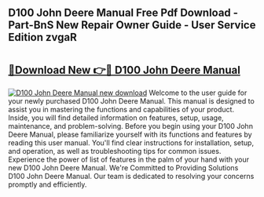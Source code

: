 ## D100 John Deere Manual Free Pdf Download - Part-BnS New Repair Owner Guide - User Service Edition zvgaR

# <h2><a href="http://bc93143.oget.top/?id=D100+John+Deere+Manual">🔗Download New 👉🔴 D100 John Deere Manual</a></h2>

[![D100 John Deere Manual new download](https://i.imgur.com/5g1atiW.png)](http://bc93143.oget.top/?id=D100+John+Deere+Manual)
Welcome to the user guide for your newly purchased D100 John Deere Manual. This manual is designed to assist you in mastering the functions and capabilities of your product. Inside, you will find detailed information on features, setup, usage, maintenance, and problem-solving. Before you begin using your D100 John Deere Manual, please familiarize yourself with its functions and features by reading this user manual. You'll find clear instructions for installation, setup, and operation, as well as troubleshooting tips for common issues. Experience the power of list of features in the palm of your hand with your new D100 John Deere Manual. We're Committed to Providing Solutions D100 John Deere Manual. Our team is dedicated to resolving your concerns promptly and efficiently.
